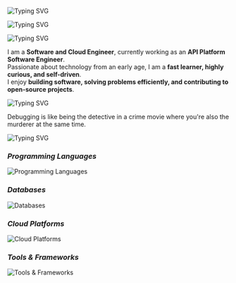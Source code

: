 <!-- Terminal-Style Animated Typing -->
<p align="left">
  <img src="https://readme-typing-svg.demolab.com?font=Ubuntu&size=28&duration=2000&pause=1000&color=4C566A&width=435&lines=$+whoami;Hey%2C+I'm+zvdy&loop=false" alt="Typing SVG" />
</p>
<p align="left">
  <img src="https://readme-typing-svg.herokuapp.com?font=Ubuntu&size=24&duration=4000&pause=1000&color=3B4252&width=435&lines=$+cat+/proc/title;Software+Engineer;Site+Reliability+Engineer;System+Administrator;DevOps+Engineer;Cloud+Engineer&loop=false" alt="Typing SVG" />
</p>


<p align="left">
  <img src="https://readme-typing-svg.demolab.com?font=Ubuntu&size18&repeat=false&duration=4500&pause=1000&color=5E81AC&width=600&lines=$+cat+/home/zvdy/about_me.txt&loop=false" alt="Typing SVG" />
</p>

I am a **Software and Cloud Engineer**, currently working as an **API Platform Software Engineer**.  
Passionate about technology from an early age, I am a **fast learner, highly curious, and self-driven**.  
I enjoy **building software, solving problems efficiently, and contributing to open-source projects**.

<p align="left">
  <img src="https://readme-typing-svg.demolab.com?font=Ubuntu&size18&repeat=false&duration=4500&pause=1000&color=5E81AC&width=600&lines=$+cat+/var/log/daily_joke.log&loop=false" alt="Typing SVG" />
</p>

<!-- JOKE-START -->
Debugging is like being the detective in a crime movie where you're also the murderer at the same time.
<!-- JOKE-END -->

<p align="left">
  <img src="https://readme-typing-svg.demolab.com?font=Ubuntu&size18&repeat=false&duration=4500&pause=1000&color=5E81AC&width=600&lines=$+cat+/usr/bin/tech_stack&loop=false" alt="Typing SVG" />
</p>

### _Programming Languages_
<p align="left">
  <img src="https://skillicons.dev/icons?i=python,go,rust,js,ts,html,css" alt="Programming Languages" />
</p>

### _Databases_
<p align="left">
  <img src="https://skillicons.dev/icons?i=mongodb,mysql,postgres,cassandra,sqlite,redis,dynamodb,elasticsearch" alt="Databases" />
</p>

### _Cloud Platforms_
<p align="left">
  <img src="https://skillicons.dev/icons?i=gcp,aws" alt="Cloud Platforms" />
</p>

### _Tools & Frameworks_
<p align="left">
  <img src="https://skillicons.dev/icons?i=githubactions,docker,kubernetes,linux,grafana,nginx,flask,vscode,arch,terraform,ansible,django,fastapi,graphql,prometheus" alt="Tools & Frameworks" />
</p>

